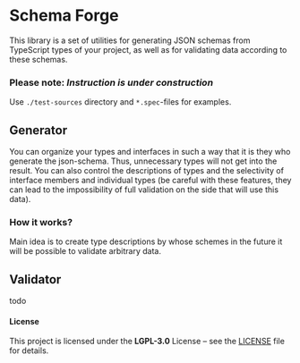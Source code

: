 # Schema Forge

This library is a set of utilities for generating JSON schemas from TypeScript types of your project, as well as for validating data according to these schemas.

### Please note: _Instruction is under construction_
Use `./test-sources` directory and `*.spec`-files for examples.

## Generator

You can organize your types and interfaces in such a way that it is they who generate the json-schema. 
Thus, unnecessary types will not get into the result. You can also control the descriptions of types and the selectivity of interface members and individual types (be careful with these features, they can lead to the impossibility of full validation on the side that will use this data).

### How it works?

Main idea is to create type descriptions by whose schemes in the future it will be possible to validate arbitrary data.


## Validator
 
todo


#### License
This project is licensed under the **LGPL-3.0** License – see the [LICENSE](LICENSE) file for details.
